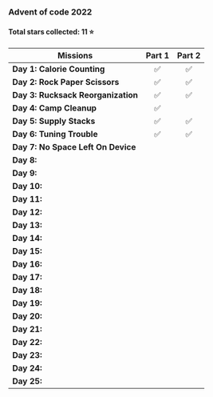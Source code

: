 ### Advent of code 2022

#### Total stars collected: 11 ⭐️

| Missions | Part 1 | Part 2 |
| --- | :---: | :---: |
| __Day 1: Calorie Counting__ | ✅ | ✅ |
| __Day 2: Rock Paper Scissors__ | ✅ | ✅ |
| __Day 3: Rucksack Reorganization__ | ✅ | ✅ |
| __Day 4: Camp Cleanup__ | ✅ |  |
| __Day 5: Supply Stacks__ | ✅ | ✅ |
| __Day 6: Tuning Trouble__ | ✅ | ✅ |
| __Day 7: No Space Left On Device__ |  |  |
| __Day 8:__ |  |  |
| __Day 9:__ |  |  |
| __Day 10:__ |  |  |
| __Day 11:__ |  |  |
| __Day 12:__ |  |  |
| __Day 13:__ |  |  |
| __Day 14:__ |  |  |
| __Day 15:__ |  |  |
| __Day 16:__ |  |  |
| __Day 17:__ |  |  |
| __Day 18:__ |  |  |
| __Day 19:__ |  |  |
| __Day 20:__ |  |  |
| __Day 21:__ |  |  |
| __Day 22:__ |  |  |
| __Day 23:__ |  |  |
| __Day 24:__ |  |  |
| __Day 25:__ |  |  |

